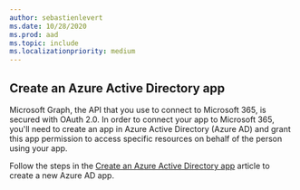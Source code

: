 ```yaml
---
author: sebastienlevert
ms.date: 10/28/2020
ms.prod: aad
ms.topic: include
ms.localizationpriority: medium
---
```


## Create an Azure Active Directory app

Microsoft Graph, the API that you use to connect to Microsoft 365, is secured with OAuth 2.0. In order to connect your app to Microsoft 365, you'll need to create an app in Azure Active Directory (Azure AD) and grant this app permission to access specific resources on behalf of the person using your app.

Follow the steps in the [Create an Azure Active Directory app](../get-started/add-aad-app-registration.md) article to create a new Azure AD app.
